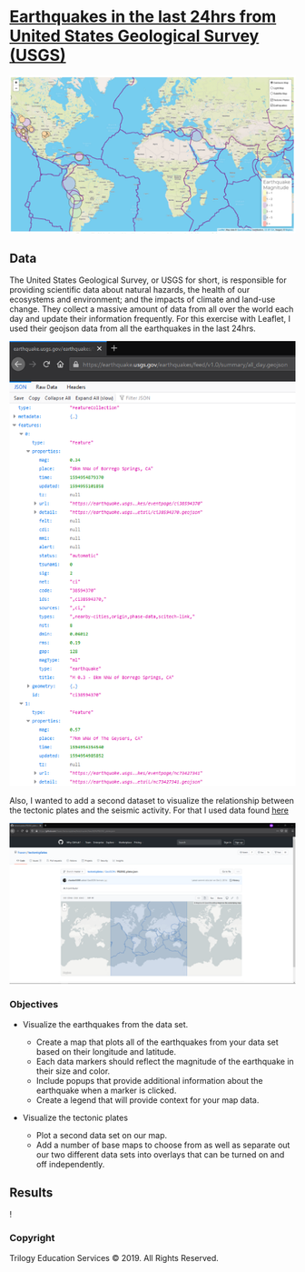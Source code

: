 # [Earthquakes in the last 24hrs from United States Geological Survey (USGS)](https://cckuqui.github.io/24hrs-earthquakes/)

![Map](Images/map.png)

## Data

The United States Geological Survey, or USGS for short, is responsible for providing scientific data about natural hazards, the health of our ecosystems and environment; and the impacts of climate and land-use change. They collect a massive amount of data from all over the world each day and update their information frequently. For this exercise with Leaflet, I used their geojson data from all the earthquakes in the last 24hrs.

![Data](Images/prev_data.png)

Also, I wanted to add a second dataset to visualize the relationship between the tectonic plates and the seismic activity. For that I used data found [here](https://github.com/fraxen/tectonicplates.)

![Tectonic plates](Images/prev_plates.png)

### Objectives

* Visualize the earthquakes from the data set.
  * Create a map that plots all of the earthquakes from your data set based on their longitude and latitude.
  * Each data markers should reflect the magnitude of the earthquake in their size and color.
  * Include popups that provide additional information about the earthquake when a marker is clicked.
  * Create a legend that will provide context for your map data.

* Visualize the tectonic plates
  * Plot a second data set on our map.
  * Add a number of base maps to choose from as well as separate out our two different data sets into overlays that can be turned on and off independently.

## Results

!

### Copyright

Trilogy Education Services © 2019. All Rights Reserved.
